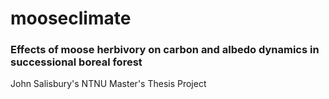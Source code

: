 # mooseclimate
### Effects of moose herbivory on carbon and albedo dynamics in successional boreal forest
John Salisbury's NTNU Master's Thesis Project

